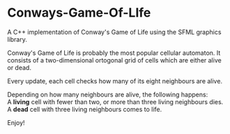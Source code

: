 # Conways-Game-Of-LIfe

A C++ implementation of Conway's Game of Life using the SFML graphics library.

Conway's Game of Life is probably the most popular cellular automaton. It consists of a two-dimensional ortogonal grid of cells which are either alive or dead.

Every update, each cell checks how many of its eight neighbours are alive.

Depending on how many neighbours are alive, the following happens:  
A **living** cell with fewer than two, or more than three living neighbours dies.  
A **dead** cell with three living neighbours comes to life.

Enjoy!

